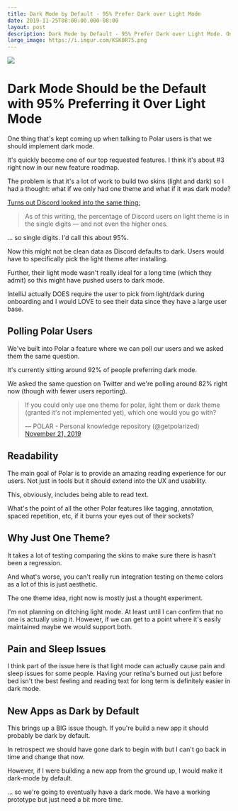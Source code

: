 ```yaml
---
title: Dark Mode by Default - 95% Prefer Dark over Light Mode  
date: 2019-11-25T08:00:00.000-08:00
layout: post
description: Dark Mode by Default - 95% Prefer Dark over Light Mode. One thing that's kept coming up when talking to Polar users is that we should implement dark mode. It's quickly become one of our top requested features.  I think it's about #3 right now in our new feature roadmap.
large_image: https://i.imgur.com/KSK0R75.png
---
```


<img class="img-fluid border border-dark rounded" src="https://i.imgur.com/KSK0R75.png">

# Dark Mode Should be the Default with 95% Preferring it Over Light Mode

One thing that's kept coming up when talking to Polar users is that we should implement dark mode.

It's quickly become one of our top requested features.  I think it's about #3 right now in our new feature roadmap.

The problem is that it's a lot of work to build two skins (light and dark) so I had a thought: what if we only had one
theme and what if it was dark mode?

[Turns out Discord looked into the same thing:](https://blog.discordapp.com/light-theme-redeemed-c541b7ab13e9)

> As of this writing, the percentage of Discord users on light theme is in the single digits — and not even the higher ones.

... so single digits.  I'd call this about 95%.

Now this might not be clean data as Discord defaults to dark. Users would have to specifically pick the light theme after installing. 

Further, their light mode wasn't really ideal for a long time (which they admit) so this might have pushed users to 
dark mode.

IntelliJ actually DOES require the user to pick from light/dark during onboarding and I would LOVE to see their data 
since they have a large user base.

## Polling Polar Users

We've built into Polar a feature where we can poll our users and we asked them the same question.

It's currently sitting around 92% of people preferring dark mode.

We asked the same question on Twitter and we're polling around 82% right now (though with fewer users reporting).

<blockquote class="twitter-tweet"><p lang="en" dir="ltr">If you could only use one theme for polar, light them or dark theme (granted it&#39;s not implemented yet), which one would you go with?</p>&mdash; POLAR - Personal knowledge repository (@getpolarized) <a href="https://twitter.com/getpolarized/status/1197388523545845760?ref_src=twsrc%5Etfw">November 21, 2019</a></blockquote> <script async src="https://platform.twitter.com/widgets.js" charset="utf-8"></script>

## Readability

The main goal of Polar is to provide an amazing reading experience for our users. Not just in tools but it should extend
into the UX and usability. 

This, obviously, includes being able to read text.

What's the point of all the other Polar features like tagging, annotation, spaced repetition, etc, if it burns your eyes
out of their sockets?

## Why Just One Theme?

It takes a lot of testing comparing the skins to make sure there is hasn't been a regression.  

And what's worse, you can't really run integration testing on theme colors as a lot of this is just aesthetic.    

The one theme idea, right now is mostly just a thought experiment.

I'm not planning on ditching light mode.  At least until I can confirm that no one is actually using it.  However, if we
can get to a point where it's easily maintained maybe we would support both. 

## Pain and Sleep Issues

I think part of the issue here is that light mode can actually cause pain and sleep issues for some people. Having 
your retina's burned out just before bed isn't the best feeling and reading text for long term is definitely easier 
in dark mode.

## New Apps as Dark by Default

This brings up a BIG issue though.  If you're build a new app it should probably be dark by default.

In retrospect we should have gone dark to begin with but I can't go back in time and change that now.

However, if I were building a new app from the ground up, I would make it dark-mode by default.

... so we're going to eventually have a dark mode.  We have a working prototype but just need a bit more time. 
